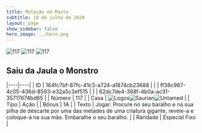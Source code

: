 ```yaml
---
title: Mutação em Massa
subtitle: 10 de julho de 2020
layout: page
show_sidebar: false
hero_image: ../hero.png
---
```


![117](https://cdn.keyforgegame.com/media/card_front/pt/479_117_82R4HCP3VC4P_pt.png) ![117](https://cdn.keyforgegame.com/media/card_front/pt/479_117_7Q9VR356RW7Q_pt.png) ![117](https://cdn.keyforgegame.com/media/card_front/pt/479_117_7VVM3CPGQ3Q_pt.png)

## Saiu da Jaula o Monstro

|----|----|
| ID | 164fc7bf-87fc-41c3-a724-a1874cb23688 |
|    | ff38c987-4c05-436d-8593-e32a5c3ef515 |
|    | 62dc7de4-368f-4b0a-ac31-35717674bd65 |
| Número | 117 |
| Casa | ![Logos](https://archonarcana.com/images/thumb/c/ce/Logos.png/22px-Logos.png "Logos")![Saurian](https://archonarcana.com/images/thumb/9/9e/Saurian_P.png/22px-Saurian_P.png "Sauro")![Untamed](https://archonarcana.com/images/thumb/b/bd/Untamed.png/22px-Untamed.png "Indomados") |
| Tipo | Ação |
| Bônus | 1A |
| Texto | Jogar: Procure no seu baralho e na sua pilha de descarte por uma das metades de uma criatura gigante, revele-a e coloque-a na sua mão. Embaralhe o seu baralho. |
| Raridade | Especial Fixo |
